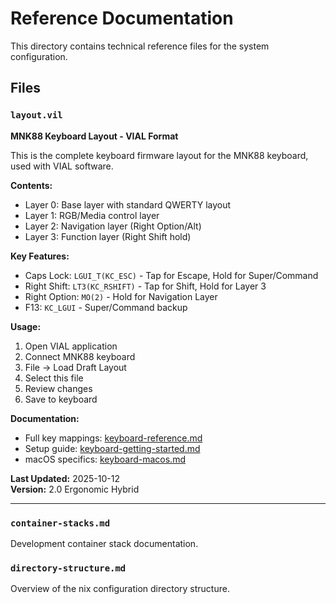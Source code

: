 # Reference Documentation

This directory contains technical reference files for the system configuration.

## Files

### `layout.vil`

**MNK88 Keyboard Layout - VIAL Format**

This is the complete keyboard firmware layout for the MNK88 keyboard, used with VIAL software.

**Contents:**
- Layer 0: Base layer with standard QWERTY layout
- Layer 1: RGB/Media control layer
- Layer 2: Navigation layer (Right Option/Alt)
- Layer 3: Function layer (Right Shift hold)

**Key Features:**
- Caps Lock: `LGUI_T(KC_ESC)` - Tap for Escape, Hold for Super/Command
- Right Shift: `LT3(KC_RSHIFT)` - Tap for Shift, Hold for Layer 3
- Right Option: `MO(2)` - Hold for Navigation Layer
- F13: `KC_LGUI` - Super/Command backup

**Usage:**
1. Open VIAL application
2. Connect MNK88 keyboard
3. File → Load Draft Layout
4. Select this file
5. Review changes
6. Save to keyboard

**Documentation:**
- Full key mappings: [keyboard-reference.md](../guides/keyboard-reference.md)
- Setup guide: [keyboard-getting-started.md](../guides/keyboard-getting-started.md)
- macOS specifics: [keyboard-macos.md](../guides/keyboard-macos.md)

**Last Updated:** 2025-10-12  
**Version:** 2.0 Ergonomic Hybrid

---

### `container-stacks.md`

Development container stack documentation.

### `directory-structure.md`

Overview of the nix configuration directory structure.
